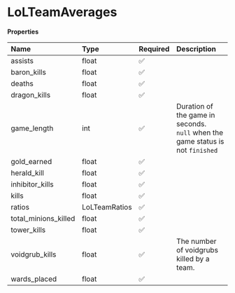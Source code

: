 # LoLTeamAverages

**Properties**

| Name                 | Type          | Required | Description                                                                         |
| :------------------- | :------------ | :------- | :---------------------------------------------------------------------------------- |
| assists              | float         | ✅       |                                                                                     |
| baron_kills          | float         | ✅       |                                                                                     |
| deaths               | float         | ✅       |                                                                                     |
| dragon_kills         | float         | ✅       |                                                                                     |
| game_length          | int           | ✅       | Duration of the game in seconds. <br/>`null` when the game status is not `finished` |
| gold_earned          | float         | ✅       |                                                                                     |
| herald_kill          | float         | ✅       |                                                                                     |
| inhibitor_kills      | float         | ✅       |                                                                                     |
| kills                | float         | ✅       |                                                                                     |
| ratios               | LoLTeamRatios | ✅       |                                                                                     |
| total_minions_killed | float         | ✅       |                                                                                     |
| tower_kills          | float         | ✅       |                                                                                     |
| voidgrub_kills       | float         | ✅       | The number of voidgrubs killed by a team.                                           |
| wards_placed         | float         | ✅       |                                                                                     |
